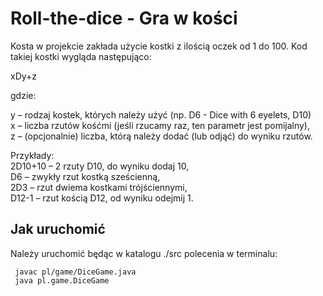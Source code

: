 # Roll-the-dice - Gra w kości

Kosta w projekcie zakłada użycie kostki z ilością oczek od 1 do 100.
Kod takiej kostki wygląda następująco:

xDy+z

gdzie:

y – rodzaj kostek, których należy użyć (np. D6 - Dice with 6 eyelets, D10)<br>
x – liczba rzutów kośćmi (jeśli rzucamy raz, ten parametr jest pomijalny),<br>
z – (opcjonalnie) liczba, którą należy dodać (lub odjąć) do wyniku rzutów.<br>

Przykłady:<br>
2D10+10 – 2 rzuty D10, do wyniku dodaj 10,<br>
D6 – zwykły rzut kostką sześcienną,<br>
2D3 – rzut dwiema kostkami trójściennymi,<br>
D12-1 – rzut kością D12, od wyniku odejmij 1.<br>

## Jak uruchomić 
Należy uruchomić będąc w katalogu ./src polecenia w terminalu:

```
 javac pl/game/DiceGame.java 
 java pl.game.DiceGame
```
